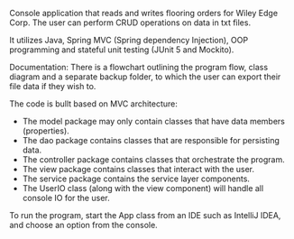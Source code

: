 Console application that reads and writes flooring orders for Wiley Edge Corp. The user can perform CRUD operations on data in txt files.

It utilizes Java, Spring MVC (Spring dependency Injection), OOP programming and stateful unit testing (JUnit 5 and Mockito).

Documentation:
There is a flowchart outlining the program flow, class diagram and a separate backup folder, to which the user can export their file data if they wish to.

The code is bullt based on MVC architecture:
- The model package may only contain classes that have data members (properties).
- The dao package contains classes that are responsible for persisting data.
- The controller package contains classes that orchestrate the program.
- The view package contains classes that interact with the user.
- The service package contains the service layer components.
- The UserIO class (along with the view component) will handle all console IO for the user.

To run the program, start the App class from an IDE such as IntelliJ IDEA, and choose an option from the console. 
